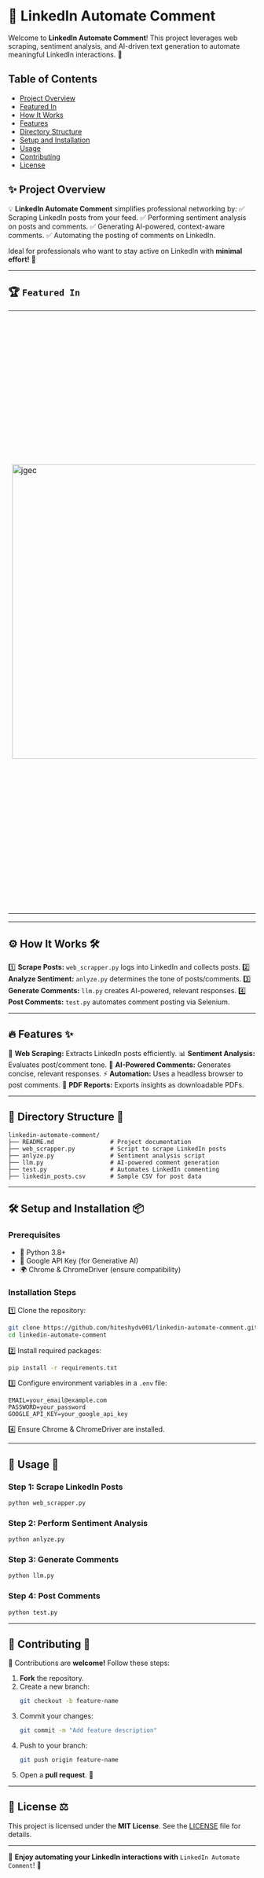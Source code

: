 # 🚀 **LinkedIn Automate Comment**

Welcome to **LinkedIn Automate Comment**! This project leverages web scraping, sentiment analysis, and AI-driven text generation to automate meaningful LinkedIn interactions. 🎯

## Table of Contents
- [Project Overview](#project-overview)
- [Featured In](#featured-in)
- [How It Works](#how-it-works)
- [Features](#features)
- [Directory Structure](#directory-structure)
- [Setup and Installation](#setup-and-installation)
- [Usage](#usage)
- [Contributing](#contributing)
- [License](#license)



## ✨ **Project Overview**
💡 **LinkedIn Automate Comment** simplifies professional networking by:
✅ Scraping LinkedIn posts from your feed.
✅ Performing sentiment analysis on posts and comments.
✅ Generating AI-powered, context-aware comments.
✅ Automating the posting of comments on LinkedIn.

Ideal for professionals who want to stay active on LinkedIn with **minimal effort!** 🚀

---

## 🏆 `Featured In`

<div align="center">

<table>
   <tr>
      <td><img src="https://media.licdn.com/dms/image/v2/C560BAQEp7MUBpYE93g/company-logo_200_200/company-logo_200_200/0/1630672259441/jwoc_logo?e=2147483647&v=beta&t=wgkKrzLc-UxgSCnWShwkjn_zTXQnaa0_4cmbv4fN4PA" width="600" height="auto" loading="lazy" alt="jgec"/></td>
      <td>JWOC Winter of Code</td>
      <td>JWoC provides a fully immersive learning experience for students and first-time contributors by promoting the wonders of open-source software and crafting a community of new and experienced technical developers. The best projects are selected for this program. Students get acquainted with the projects from the mentors during the Community Bonding Period. Students work on these projects during the coding phase. At the end of the coding period, the winners of the programs are announced on the basis of their contribution in terms of quantity as well as quality.</td>
   </tr>
</table>


</div>

---

## ⚙️ **How It Works** 🛠️
1️⃣ **Scrape Posts:** `web_scrapper.py` logs into LinkedIn and collects posts.
2️⃣ **Analyze Sentiment:** `anlyze.py` determines the tone of posts/comments.
3️⃣ **Generate Comments:** `llm.py` creates AI-powered, relevant responses.
4️⃣ **Post Comments:** `test.py` automates comment posting via Selenium.

---

## 🔥 **Features** ✨
🎯 **Web Scraping:** Extracts LinkedIn posts efficiently.
📊 **Sentiment Analysis:** Evaluates post/comment tone.
🤖 **AI-Powered Comments:** Generates concise, relevant responses.
⚡ **Automation:** Uses a headless browser to post comments.
📄 **PDF Reports:** Exports insights as downloadable PDFs.

---

## 📂 **Directory Structure** 📁
```plaintext
linkedin-automate-comment/
├── README.md                # Project documentation
├── web_scrapper.py          # Script to scrape LinkedIn posts
├── anlyze.py                # Sentiment analysis script
├── llm.py                   # AI-powered comment generation
├── test.py                  # Automates LinkedIn commenting
├── linkedin_posts.csv       # Sample CSV for post data
```

---

## 🛠️ **Setup and Installation** 📦

### **Prerequisites**
- 🐍 Python 3.8+
- 🔑 Google API Key (for Generative AI)
- 🌍 Chrome & ChromeDriver (ensure compatibility)

### **Installation Steps**
1️⃣ Clone the repository:
   ```bash
   git clone https://github.com/hiteshydv001/linkedin-automate-comment.git
   cd linkedin-automate-comment
   ```
2️⃣ Install required packages:
   ```bash
   pip install -r requirements.txt
   ```
3️⃣ Configure environment variables in a `.env` file:
   ```env
   EMAIL=your_email@example.com
   PASSWORD=your_password
   GOOGLE_API_KEY=your_google_api_key
   ```
4️⃣ Ensure Chrome & ChromeDriver are installed.

---

## 🚀 **Usage** 🏁

### **Step 1: Scrape LinkedIn Posts**
```bash
python web_scrapper.py
```
### **Step 2: Perform Sentiment Analysis**
```bash
python anlyze.py
```
### **Step 3: Generate Comments**
```bash
python llm.py
```
### **Step 4: Post Comments**
```bash
python test.py
```

---

## 🤝 **Contributing** 🌟
🎯 Contributions are **welcome!** Follow these steps:
1. **Fork** the repository.
2. Create a new branch:
   ```bash
   git checkout -b feature-name
   ```
3. Commit your changes:
   ```bash
   git commit -m "Add feature description"
   ```
4. Push to your branch:
   ```bash
   git push origin feature-name
   ```
5. Open a **pull request**. 🚀

---

## 📜 **License** ⚖️
This project is licensed under the **MIT License**. See the [LICENSE](LICENSE) file for details.

---

🎉 **Enjoy automating your LinkedIn interactions with** `LinkedIn Automate Comment`! 🚀


